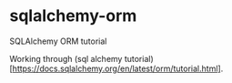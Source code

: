 # sqlalchemy-orm
SQLAlchemy ORM tutorial

Working through (sql alchemy tutorial)[https://docs.sqlalchemy.org/en/latest/orm/tutorial.html].
